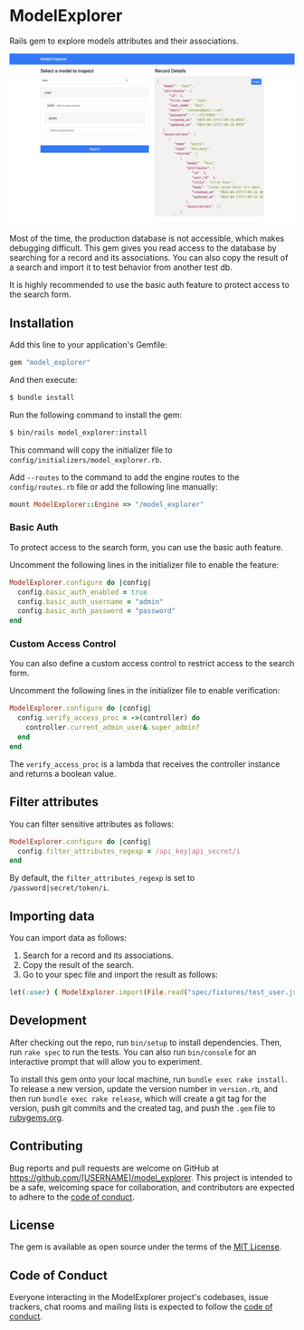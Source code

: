 # ModelExplorer

Rails gem to explore models attributes and their associations.

![Example](docs/example.png)

Most of the time, the production database is not accessible, which makes debugging difficult. This gem gives you read access to the database by searching for a record and its associations.
You can also copy the result of a search and import it to test behavior from another test db.

It is highly recommended to use the basic auth feature to protect access to the search form.

## Installation

Add this line to your application's Gemfile:

```ruby
gem "model_explorer"
```

And then execute:

```bash
$ bundle install
```

Run the following command to install the gem:

```bash
$ bin/rails model_explorer:install
```

This command will copy the initializer file to `config/initializers/model_explorer.rb`.

Add `--routes` to the command to add the engine routes to the `config/routes.rb` file or add the following line manually:

```ruby
mount ModelExplorer::Engine => "/model_explorer"
```

### Basic Auth

To protect access to the search form, you can use the basic auth feature.

Uncomment the following lines in the initializer file to enable the feature:

```ruby
ModelExplorer.configure do |config|
  config.basic_auth_enabled = true
  config.basic_auth_username = "admin"
  config.basic_auth_password = "password"
end
```

### Custom Access Control

You can also define a custom access control to restrict access to the search form.

Uncomment the following lines in the initializer file to enable verification:

```ruby
ModelExplorer.configure do |config|
  config.verify_access_proc = ->(controller) do
    controller.current_admin_user&.super_admin?
  end
end
```

The `verify_access_proc` is a lambda that receives the controller instance and returns a boolean value.

## Filter attributes

You can filter sensitive attributes as follows:

```ruby
ModelExplorer.configure do |config|
  config.filter_attributes_regexp = /api_key|api_secret/i
end
```

By default, the `filter_attributes_regexp` is set to `/password|secret/token/i`.


## Importing data

You can import data as follows:

1. Search for a record and its associations.
2. Copy the result of the search.
3. Go to your spec file and import the result as follows:

```ruby
let(:user) { ModelExplorer.import(File.read("spec/fixtures/test_user.json")) }
```

## Development

After checking out the repo, run `bin/setup` to install dependencies. Then, run `rake spec` to run the tests. You can also run `bin/console` for an interactive prompt that will allow you to experiment.

To install this gem onto your local machine, run `bundle exec rake install`. To release a new version, update the version number in `version.rb`, and then run `bundle exec rake release`, which will create a git tag for the version, push git commits and the created tag, and push the `.gem` file to [rubygems.org](https://rubygems.org).

## Contributing

Bug reports and pull requests are welcome on GitHub at https://github.com/[USERNAME]/model_explorer. This project is intended to be a safe, welcoming space for collaboration, and contributors are expected to adhere to the [code of conduct](https://github.com/[USERNAME]/model_explorer/blob/master/CODE_OF_CONDUCT.md).

## License

The gem is available as open source under the terms of the [MIT License](https://opensource.org/licenses/MIT).

## Code of Conduct

Everyone interacting in the ModelExplorer project's codebases, issue trackers, chat rooms and mailing lists is expected to follow the [code of conduct](https://github.com/[USERNAME]/model_explorer/blob/master/CODE_OF_CONDUCT.md).
